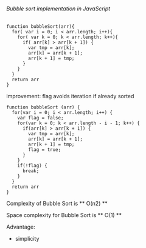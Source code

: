 ###### Bubble sort implementation in JavaScript

```
function bubbleSort(arr){
  for( var i = 0; i < arr.length; i++){
    for( var k = 0; k < arr.length; k++){
      if( arr[k] > arr[k + 1]) {
        var tmp = arr[k];
        arr[k] = arr[k + 1];
        arr[k + 1] = tmp;
      }
    }
  }
  return arr
}
```

improvement: flag avoids iteration if already sorted

```
function bubbleSort (arr) {
  for(var i = 0; i < arr.length; i++) {
    var flag = false;
    for(var k = 0; k < arr.length - i - 1; k++) {
      if(arr[k] > arr[k + 1]) {
        var tmp = arr[k];
        arr[k] = arr[k + 1];
        arr[k + 1] = tmp;
        flag = true;
      }
    }
    if(!flag) {
      break;
    }
  }
  return arr
}
```

Complexity of Bubble Sort is ** O(n2) **

Space complexity for Bubble Sort is ** O(1) **

Advantage:
* simplicity
